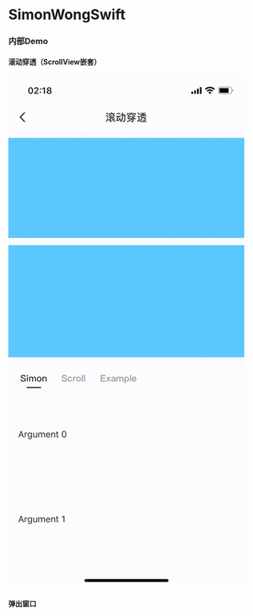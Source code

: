 # SimonWongSwift

### 内部Demo

#### 滚动穿透（ScrollView嵌套）
![image](http://github.com/CoderSimonWong/SimonWongSwift/raw/master/GithubImages/滚动穿透.gif)

#### 弹出窗口
